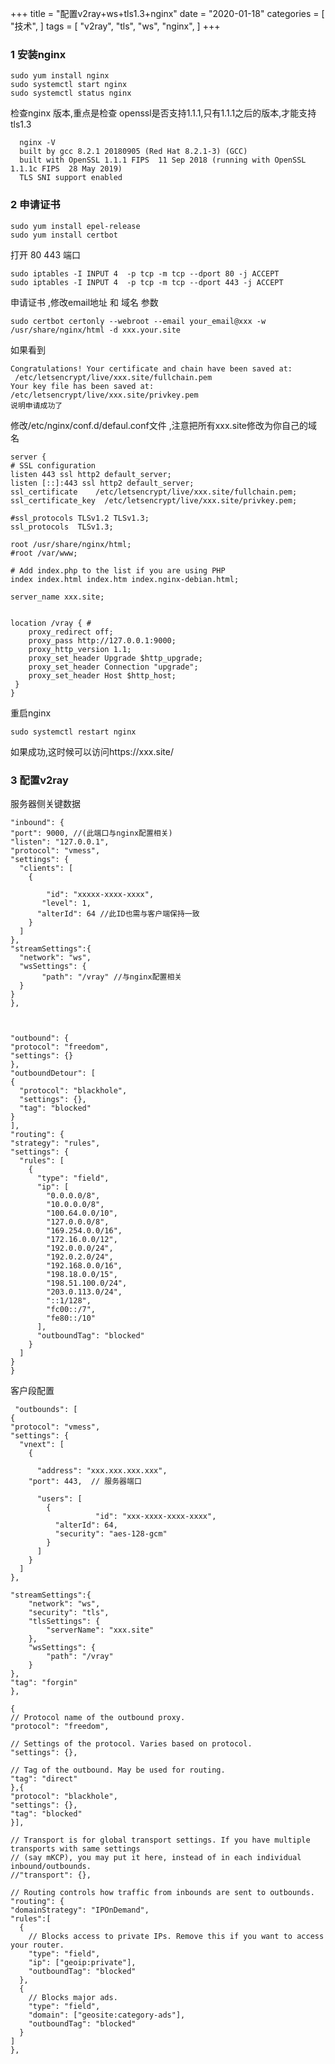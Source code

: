 +++
title = "配置v2ray+ws+tls1.3+nginx"
date = "2020-01-18"
categories = [
"技术",
]
tags = [
"v2ray",
"tls",
"ws",
"nginx",
]
+++

### 1 安装nginx
    
   
    sudo yum install nginx
    sudo systemctl start nginx
    sudo systemctl status nginx
    
检查nginx 版本,重点是检查 openssl是否支持1.1.1,只有1.1.1之后的版本,才能支持tls1.3
      
      nginx -V
      built by gcc 8.2.1 20180905 (Red Hat 8.2.1-3) (GCC)
      built with OpenSSL 1.1.1 FIPS  11 Sep 2018 (running with OpenSSL 1.1.1c FIPS  28 May 2019)
      TLS SNI support enabled
      
### 2 申请证书

    sudo yum install epel-release
    sudo yum install certbot

   打开 80 443 端口   
    
    sudo iptables -I INPUT 4  -p tcp -m tcp --dport 80 -j ACCEPT
    sudo iptables -I INPUT 4  -p tcp -m tcp --dport 443 -j ACCEPT
 
   申请证书 ,修改email地址 和 域名 参数
    
    sudo certbot certonly --webroot --email your_email@xxx -w /usr/share/nginx/html -d xxx.your.site
    
   如果看到
   
    Congratulations! Your certificate and chain have been saved at:
     /etc/letsencrypt/live/xxx.site/fullchain.pem
    Your key file has been saved at:
    /etc/letsencrypt/live/xxx.site/privkey.pem
    说明申请成功了
    
 <!-- more -->    
    
   修改/etc/nginx/conf.d/defaul.conf文件 ,注意把所有xxx.site修改为你自己的域名
   
   
    server {
    # SSL configuration
    listen 443 ssl http2 default_server;
    listen [::]:443 ssl http2 default_server;
    ssl_certificate    /etc/letsencrypt/live/xxx.site/fullchain.pem;
    ssl_certificate_key  /etc/letsencrypt/live/xxx.site/privkey.pem;

    #ssl_protocols TLSv1.2 TLSv1.3;
    ssl_protocols  TLSv1.3;

    root /usr/share/nginx/html;
    #root /var/www;

    # Add index.php to the list if you are using PHP
    index index.html index.htm index.nginx-debian.html;

    server_name xxx.site; 


    location /vray { #
        proxy_redirect off;
        proxy_pass http://127.0.0.1:9000; 
        proxy_http_version 1.1;
        proxy_set_header Upgrade $http_upgrade;
        proxy_set_header Connection "upgrade";
        proxy_set_header Host $http_host;
     }
    }
    
   重启nginx
   
    sudo systemctl restart nginx
    
   如果成功,这时候可以访问https://xxx.site/ 
   
### 3 配置v2ray

   服务器侧关键数据

    "inbound": {
    "port": 9000, //(此端口与nginx配置相关)
    "listen": "127.0.0.1",
    "protocol": "vmess",
    "settings": {
      "clients": [
        {
        
            "id": "xxxxx-xxxx-xxxx",
           "level": 1,
          "alterId": 64 //此ID也需与客户端保持一致
        }
      ]
    },
    "streamSettings":{
      "network": "ws",
      "wsSettings": {
           "path": "/vray" //与nginx配置相关
      }
    }
    },



    "outbound": {
    "protocol": "freedom",
    "settings": {}
    },
    "outboundDetour": [
    {
      "protocol": "blackhole",
      "settings": {},
      "tag": "blocked"
    }
    ],
    "routing": {
    "strategy": "rules",
    "settings": {
      "rules": [
        {
          "type": "field",
          "ip": [
            "0.0.0.0/8",
            "10.0.0.0/8",
            "100.64.0.0/10",
            "127.0.0.0/8",
            "169.254.0.0/16",
            "172.16.0.0/12",
            "192.0.0.0/24",
            "192.0.2.0/24",
            "192.168.0.0/16",
            "198.18.0.0/15",
            "198.51.100.0/24",
            "203.0.113.0/24",
            "::1/128",
            "fc00::/7",
            "fe80::/10"
          ],
          "outboundTag": "blocked"
        }
      ]
    }
    }
    
    
   客户段配置
   
     "outbounds": [
    {
    "protocol": "vmess",
    "settings": {
      "vnext": [
        {
       
          "address": "xxx.xxx.xxx.xxx",
        "port": 443,  // 服务器端口

          "users": [
            {
                       "id": "xxx-xxxx-xxxx-xxxx",
              "alterId": 64,
              "security": "aes-128-gcm"
            }
          ]
        }
      ]
    },

    "streamSettings":{
        "network": "ws",
        "security": "tls",
        "tlsSettings": {
            "serverName": "xxx.site"
        },
        "wsSettings": {
            "path": "/vray"
        }
    },
    "tag": "forgin"
    },

    {
    // Protocol name of the outbound proxy.
    "protocol": "freedom",

    // Settings of the protocol. Varies based on protocol.
    "settings": {},

    // Tag of the outbound. May be used for routing.
    "tag": "direct"
    },{
    "protocol": "blackhole",
    "settings": {},
    "tag": "blocked"
    }],

    // Transport is for global transport settings. If you have multiple transports with same settings
    // (say mKCP), you may put it here, instead of in each individual inbound/outbounds.
    //"transport": {},

    // Routing controls how traffic from inbounds are sent to outbounds.
    "routing": {
    "domainStrategy": "IPOnDemand",
    "rules":[
      {
        // Blocks access to private IPs. Remove this if you want to access your router.
        "type": "field",
        "ip": ["geoip:private"],
        "outboundTag": "blocked"
      },
      {
        // Blocks major ads.
        "type": "field",
        "domain": ["geosite:category-ads"],
        "outboundTag": "blocked"
      }
    ]
    },
